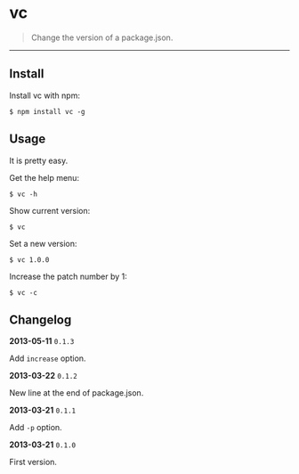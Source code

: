 # vc

> Change the version of a package.json.

-----

## Install

Install vc with npm:

    $ npm install vc -g

## Usage

It is pretty easy.

Get the help menu:

    $ vc -h

Show current version:

    $ vc

Set a new version:

    $ vc 1.0.0

Increase the patch number by 1:

    $ vc -c

## Changelog

**2013-05-11** `0.1.3`

Add `increase` option.

**2013-03-22** `0.1.2`

New line at the end of package.json.

**2013-03-21** `0.1.1`

Add `-p` option.

**2013-03-21** `0.1.0`

First version.
